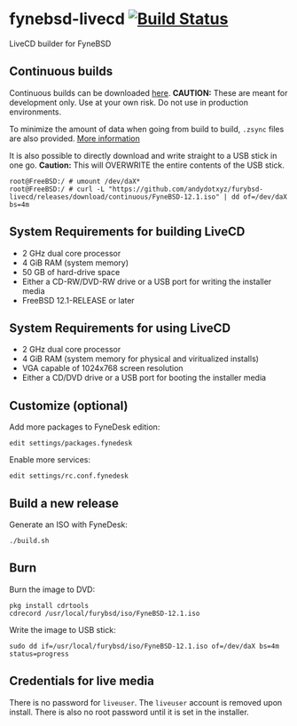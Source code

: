 # fynebsd-livecd [![Build Status](https://api.cirrus-ci.com/github/andydotxyz/furybsd-livecd.svg)](https://cirrus-ci.com/github/andydotxyz/furybsd-livecd)

LiveCD builder for FyneBSD

## Continuous builds

Continuous builds can be downloaded [here](../../releases/continuous/). __CAUTION:__ These are meant for development only. Use at your own risk. Do not use in production environments.

To minimize the amount of data when going from build to build, `.zsync` files are also provided. [More information](https://askubuntu.com/questions/54241/how-do-i-update-an-iso-with-zsync)

It is also possible to directly download and write straight to a USB stick in one go. __Caution:__ This will OVERWRITE the entire contents of the USB stick.

```
root@FreeBSD:/ # umount /dev/daX*
root@FreeBSD:/ # curl -L "https://github.com/andydotxyz/furybsd-livecd/releases/download/continuous/FyneBSD-12.1.iso" | dd of=/dev/daX bs=4m
```

## System Requirements for building LiveCD

* 2 GHz dual core processor
* 4 GiB RAM (system memory)
* 50 GB of hard-drive space
* Either a CD-RW/DVD-RW drive or a USB port for writing the installer media
* FreeBSD 12.1-RELEASE or later

## System Requirements for using LiveCD

* 2 GHz dual core processor
* 4 GiB RAM (system memory for physical and viritualized installs)
* VGA capable of 1024x768 screen resolution 
* Either a CD/DVD drive or a USB port for booting the installer media

## Customize (optional)

Add more packages to FyneDesk edition:
```
edit settings/packages.fynedesk
```

Enable more services:
```
edit settings/rc.conf.fynedesk
```

## Build a new release 
Generate an ISO with FyneDesk:
```
./build.sh
```

## Burn

Burn the image to DVD:

```
pkg install cdrtools
cdrecord /usr/local/furybsd/iso/FyneBSD-12.1.iso
```

Write the image to USB stick:
```
sudo dd if=/usr/local/furybsd/iso/FyneBSD-12.1.iso of=/dev/daX bs=4m status=progress
```

## Credentials for live media

There is no password for `liveuser`. The `liveuser` account is removed upon install.  There is also no root password until it is set in the installer.

